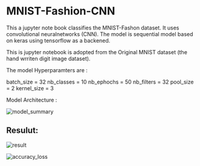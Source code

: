 # MNIST-Fashion-CNN
This a jupyter note book classifies the MNIST-Fashon dataset. It uses convolutional neuralnetworks (CNN).
The model is sequential model based on keras using tensorflow as a backened.

This is jupyter notebook is adopted from the Original MNIST dataset (the hand wrriten digit image dataset).

The model Hyperparamters are :

batch_size     = 32
nb_classes     = 10
nb_ephochs     = 50
nb_filters     = 32
pool_size      = 2
kernel_size    = 3

Model Architecture :

![model_summary](https://user-images.githubusercontent.com/12251952/30783294-bfe7f344-a140-11e7-9fe9-257905d77760.PNG)

## Resulut:
![result](https://user-images.githubusercontent.com/12251952/30783312-0d599920-a141-11e7-91ed-2a57ca284418.PNG)

![accuracy_loss](https://user-images.githubusercontent.com/12251952/30783275-6b3490be-a140-11e7-9140-6c3b2c3b5cab.PNG)



